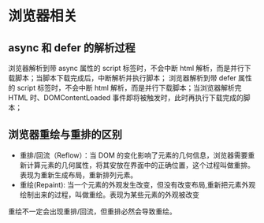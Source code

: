 # 浏览器相关

## async 和 defer 的解析过程

浏览器解析到带 async 属性的 script 标签时，不会中断 html 解析，而是并行下载脚本；当脚本下载完成后，中断解析并执行脚本；
浏览器解析到带 defer 属性的 script 标签时，不会中断 html 解析，而是并行下载脚本；当浏览器解析完 HTML 时、DOMContentLoaded 事件即将被触发时，此时再执行下载完成的脚本；

## 浏览器重绘与重排的区别

- 重排/回流（Reflow）：当 DOM 的变化影响了元素的几何信息，浏览器需要重新计算元素的几何属性，将其安放在界面中的正确位置，这个过程叫做重排。表现为重新生成布局，重新排列元素。
- 重绘(Repaint): 当一个元素的外观发生改变，但没有改变布局,重新把元素外观绘制出来的过程，叫做重绘。表现为某些元素的外观被改变

重绘不一定会出现重排/回流，但重排必然会导致重绘。
